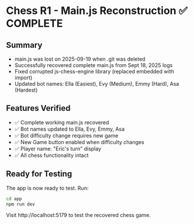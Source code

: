 # Chess R1 - Main.js Reconstruction ✅ COMPLETE

## Summary
- main.js was lost on 2025-09-19 when .git was deleted
- Successfully recovered complete main.js from Sept 18, 2025 logs
- Fixed corrupted js-chess-engine library (replaced embedded with import)
- Updated bot names: Ella (Easiest), Evy (Medium), Emmy (Hard), Asa (Hardest)

## Features Verified
- ✅ Complete working main.js recovered
- ✅ Bot names updated to Ella, Evy, Emmy, Asa
- ✅ Bot difficulty change requires new game
- ✅ New Game button enabled when difficulty changes
- ✅ Player name: "Eric's turn" display
- ✅ All chess functionality intact

## Ready for Testing
The app is now ready to test. Run:
```bash
cd app
npm run dev
```

Visit http://localhost:5179 to test the recovered chess game.